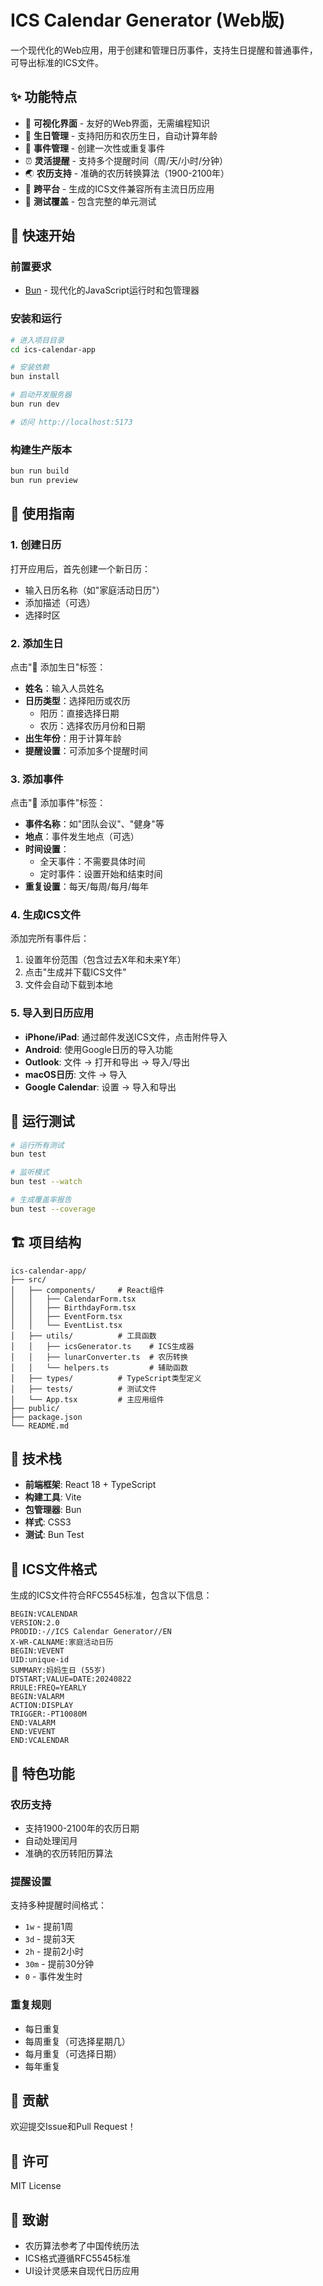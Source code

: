 # ICS Calendar Generator (Web版)

一个现代化的Web应用，用于创建和管理日历事件，支持生日提醒和普通事件，可导出标准的ICS文件。

## ✨ 功能特点

- 📅 **可视化界面** - 友好的Web界面，无需编程知识
- 🎂 **生日管理** - 支持阳历和农历生日，自动计算年龄
- 📌 **事件管理** - 创建一次性或重复事件
- ⏰ **灵活提醒** - 支持多个提醒时间（周/天/小时/分钟）
- 🌏 **农历支持** - 准确的农历转换算法（1900-2100年）
- 📱 **跨平台** - 生成的ICS文件兼容所有主流日历应用
- 🧪 **测试覆盖** - 包含完整的单元测试

## 🚀 快速开始

### 前置要求

- [Bun](https://bun.sh/) - 现代化的JavaScript运行时和包管理器

### 安装和运行

```bash
# 进入项目目录
cd ics-calendar-app

# 安装依赖
bun install

# 启动开发服务器
bun run dev

# 访问 http://localhost:5173
```

### 构建生产版本

```bash
bun run build
bun run preview
```

## 📖 使用指南

### 1. 创建日历

打开应用后，首先创建一个新日历：
- 输入日历名称（如"家庭活动日历"）
- 添加描述（可选）
- 选择时区

### 2. 添加生日

点击"🎂 添加生日"标签：
- **姓名**：输入人员姓名
- **日历类型**：选择阳历或农历
  - 阳历：直接选择日期
  - 农历：选择农历月份和日期
- **出生年份**：用于计算年龄
- **提醒设置**：可添加多个提醒时间

### 3. 添加事件

点击"📌 添加事件"标签：
- **事件名称**：如"团队会议"、"健身"等
- **地点**：事件发生地点（可选）
- **时间设置**：
  - 全天事件：不需要具体时间
  - 定时事件：设置开始和结束时间
- **重复设置**：每天/每周/每月/每年

### 4. 生成ICS文件

添加完所有事件后：
1. 设置年份范围（包含过去X年和未来Y年）
2. 点击"生成并下载ICS文件"
3. 文件会自动下载到本地

### 5. 导入到日历应用

- **iPhone/iPad**: 通过邮件发送ICS文件，点击附件导入
- **Android**: 使用Google日历的导入功能
- **Outlook**: 文件 → 打开和导出 → 导入/导出
- **macOS日历**: 文件 → 导入
- **Google Calendar**: 设置 → 导入和导出

## 🧪 运行测试

```bash
# 运行所有测试
bun test

# 监听模式
bun test --watch

# 生成覆盖率报告
bun test --coverage
```

## 🏗️ 项目结构

```
ics-calendar-app/
├── src/
│   ├── components/     # React组件
│   │   ├── CalendarForm.tsx
│   │   ├── BirthdayForm.tsx
│   │   ├── EventForm.tsx
│   │   └── EventList.tsx
│   ├── utils/          # 工具函数
│   │   ├── icsGenerator.ts    # ICS生成器
│   │   ├── lunarConverter.ts  # 农历转换
│   │   └── helpers.ts         # 辅助函数
│   ├── types/          # TypeScript类型定义
│   ├── tests/          # 测试文件
│   └── App.tsx         # 主应用组件
├── public/
├── package.json
└── README.md
```

## 🔧 技术栈

- **前端框架**: React 18 + TypeScript
- **构建工具**: Vite
- **包管理器**: Bun
- **样式**: CSS3
- **测试**: Bun Test

## 📝 ICS文件格式

生成的ICS文件符合RFC5545标准，包含以下信息：

```icalendar
BEGIN:VCALENDAR
VERSION:2.0
PRODID:-//ICS Calendar Generator//EN
X-WR-CALNAME:家庭活动日历
BEGIN:VEVENT
UID:unique-id
SUMMARY:妈妈生日 (55岁)
DTSTART;VALUE=DATE:20240822
RRULE:FREQ=YEARLY
BEGIN:VALARM
ACTION:DISPLAY
TRIGGER:-PT10080M
END:VALARM
END:VEVENT
END:VCALENDAR
```

## 🌟 特色功能

### 农历支持
- 支持1900-2100年的农历日期
- 自动处理闰月
- 准确的农历转阳历算法

### 提醒设置
支持多种提醒时间格式：
- `1w` - 提前1周
- `3d` - 提前3天
- `2h` - 提前2小时
- `30m` - 提前30分钟
- `0` - 事件发生时

### 重复规则
- 每日重复
- 每周重复（可选择星期几）
- 每月重复（可选择日期）
- 每年重复

## 🤝 贡献

欢迎提交Issue和Pull Request！

## 📄 许可

MIT License

## 🙏 致谢

- 农历算法参考了中国传统历法
- ICS格式遵循RFC5545标准
- UI设计灵感来自现代日历应用